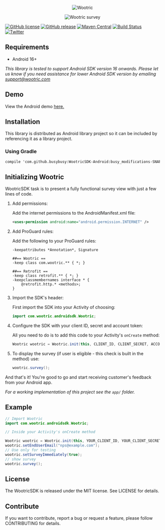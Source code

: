 <p align="center" >
  <img src="https://cloud.githubusercontent.com/assets/1431421/16471739/4e28eec8-3e24-11e6-8ee1-39d36bbf679e.png" alt="Wootric" title="Wootric">
</p>

<p align="center" >
  <img src="https://cloud.githubusercontent.com/assets/1431421/16593017/083d1298-42a9-11e6-8e58-25aaaadee5d3.gif" alt="Wootric survey" title="Wootric">
</p>


[![GitHub license](https://img.shields.io/badge/license-MIT-lightgrey.svg)](https://raw.githubusercontent.com/Wootric/WootricSDK-Android/master/LICENSE.md) [![GitHub release](https://img.shields.io/github/release/Wootric/WootricSDK-Android.svg)](https://github.com/Wootric/WootricSDK-Android/releases) [![Maven Central](https://img.shields.io/maven-central/v/com.wootric/wootric-sdk-android.svg)](https://img.shields.io/maven-central/v/com.wootric/wootric-sdk-android.svg) [![Build Status](https://img.shields.io/circleci/project/Wootric/WootricSDK-Android.svg)](https://img.shields.io/circleci/project/Wootric/WootricSDK-Android.svg) [![Twitter](https://img.shields.io/badge/twitter-@WootricSDK-blue.svg?style=flat)](http://twitter.com/Wootric)

## Requirements
- Android 16+

*This library is tested to  support Android SDK version 16 onwards. Please let us know if you need assistance for lower Android SDK version by emailing support@wootric.com*

## Demo
View the Android demo [here.](http://cl.ly/0h112M290m04)

## Installation

This library is distributed as Android library project so it can be included by referencing it as a library project.

### Using Gradle

```xml
compile 'com.github.busybusy:WootricSDK-Android:busy_modifications-SNAPSHOT'
```

## Initializing Wootric
WootricSDK task is to present a fully functional survey view with just a few lines of code.

1. Add permissions:

    Add the internet permissions to the AndroidManifest.xml file:
    
    ```xml
    <uses-permission android:name="android.permission.INTERNET" />
    ```

2. Add ProGuard rules:

    Add the following to your ProGuard rules:
    
    ```ProGuard
    -keepattributes *Annotation*, Signature
    
    ##== Wootric ==
    -keep class com.wootric.** { *; }
    
    ##== Retrofit ==
    -keep class retrofit.** { *; }
    -keepclassmembernames interface * {
        @retrofit.http.* <methods>;
    }
    ```

3. Import the SDK's header:

    First import the SDK into your Activity of choosing:
    
    ```java
    import com.wootric.androidsdk.Wootric;
    ```

4. Configure the SDK with your client ID, secret and account token:

    All you need to do is to add this code to your Activity's `onCreate` method:
    
    ```java
    Wootric wootric = Wootric.init(this, CLIENT_ID, CLIENT_SECRET, ACCOUNT_TOKEN);
    ```

5. To display the survey (if user is eligible - this check is built in the method) use:
    ```java
    wootric.survey();
    ```

And that's it! You're good to go and start receiving customer's feedback from your Android app.

*For a working implementation of this project see the `app/` folder.*

## Example

```java
// Import Wootric
import com.wootric.androidsdk.Wootric;

// Inside your Activity's onCreate method

Wootric wootric = Wootric.init(this, YOUR_CLIENT_ID, YOUR_CLIENT_SECRET, YOUR_ACCOUNT_TOKEN);
wootric.setEndUserEmail("nps@example.com");
// Use only for testing
wootric.setSurveyImmediately(true);
// show survey
wootric.survey();

```

## License

The WootricSDK is released under the MIT license. See LICENSE for details.

## Contribute

If you want to contribute, report a bug or request a feature, please follow CONTRIBUTING for details.
